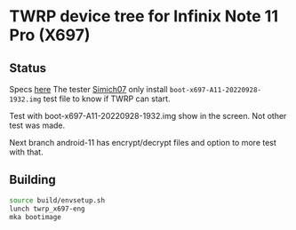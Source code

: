 # TWRP device tree for Infinix Note 11 Pro (X697)

## Status

Specs [here](https://twrp.me/faq/OfficialMaintainer.html)
The tester [Simich07](https://4pda.to/forum/index.php?showuser=1671401) only install `boot-x697-A11-20220928-1932.img` test file to know if TWRP can start.

Test with boot-x697-A11-20220928-1932.img show in the screen. Not other test was made.

Next branch android-11 has encrypt/decrypt files and option to more test with that.


## Building

```bash
source build/envsetup.sh
lunch twrp_x697-eng
mka bootimage
```


